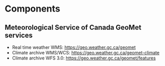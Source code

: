 # Components

## Meteorological Service of Canada GeoMet services

- Real time weather WMS: https://geo.weather.gc.ca/geomet
- Climate archive WMS/WCS: https://geo.weather.gc.ca/geomet-climate
- Climate archive WFS 3.0: https://geo.weather.gc.ca/geomet/features
